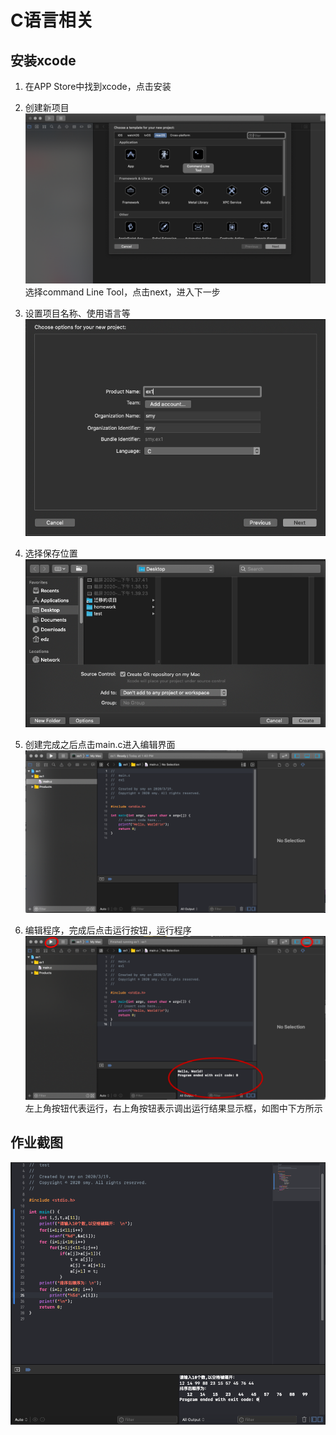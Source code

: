 # C语言相关

## 安装xcode
1. 在APP Store中找到xcode，点击安装

1. 创建新项目
![](./picture/创建新项目步骤1.png)
选择command Line Tool，点击next，进入下一步

1. 设置项目名称、使用语言等
![](./picture/创建新项目步骤2.png)

1. 选择保存位置
![](./picture/创建新项目步骤3.png)

1. 创建完成之后点击main.c进入编辑界面
![](./picture/创建新项目步骤4.png)

1. 编辑程序，完成后点击运行按钮，运行程序
![](./picture/创建新项目步骤5.png)
左上角按钮代表运行，右上角按钮表示调出运行结果显示框，如图中下方所示


## 作业截图
![](./picture/冒泡排序截图.png)


